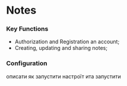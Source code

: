 # **Notes**

### **Key Functions**
- Authorization and Registration an acсount;
- Creating, updating and sharing notes;

### **Сonfiguration**
описати як запустити настроїт ита запустити 


 
